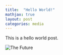 ```yaml
---
title:  "Hello World!"
mathjax: true
layout: post
categories: media
---
```


This is a hello world post. 

![The Future](/assets/images/DSCF3038.jpg)